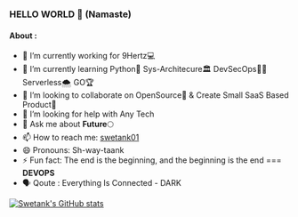### HELLO WORLD 🙏 (Namaste)

#### About :

- 🔭 I’m currently working for 9Hertz💻 
- 🌱 I’m currently learning Python🐍 Sys-Architecure🏛 DevSecOps👮🏻‍ Serverless🌨  GO🏆 
- 👯 I’m looking to collaborate on OpenSource📖 & Create Small SaaS Based Product🚀 
- 🤔 I’m looking for help with Any Tech
- 💬 Ask me about **Future**🌕
- 📫 How to reach me: [swetank01](https://www.linkedin.com/in/swetanksoni01/)
- 😄 Pronouns: Sh-way-taank
- ⚡ Fun fact: The end is the beginning, and the beginning is the end === **DEVOPS**
- 🗣 Qoute : Everything Is Connected - DARK

[![Swetank's GitHub stats](https://github-readme-stats.vercel.app/api?username=swetank01&show_icons=true&theme=radical)](https://github.com/swetank01/github-readme-stats)
